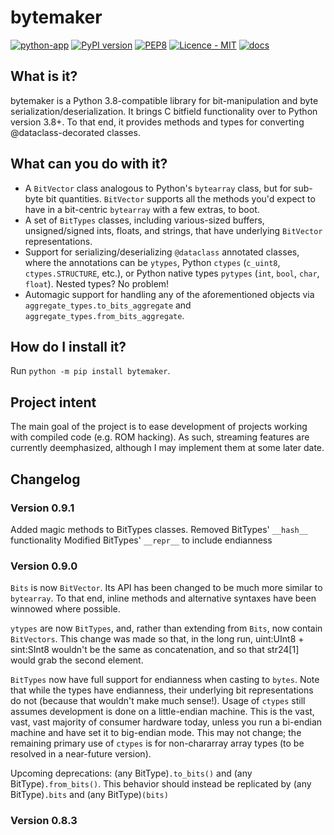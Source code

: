 # bytemaker
[![python-app](https://github.com/dem1995/bytemaker/actions/workflows/testing.yml/badge.svg)](https://github.com/dem1995/bytemaker/actions/workflows/testing.yml)
[![PyPI version](https://badge.fury.io/py/bytemaker.svg)](https://badge.fury.io/py/bytemaker)
[![PEP8](https://img.shields.io/badge/code%20style-pep8-orange.svg)](https://www.python.org/dev/peps/pep-0008/)
[![Licence - MIT](https://img.shields.io/badge/licence-MIT-750014)](https://github.com/dem1995/bytemaker/blob/main/LICENCE.md)
[![docs](https://readthedocs.org/projects/bytemaker/badge/?version=latest)](https://readthedocs.org/projects/bytemaker/)

## What is it?
bytemaker is a Python 3.8-compatible library for bit-manipulation and byte serialization/deserialization. It brings C bitfield functionality over to Python version 3.8+. To that end, it provides methods and types for converting @dataclass-decorated classes.

## What can you do with it?
- A `BitVector` class analogous to Python's `bytearray` class, but for sub-byte bit quantities. `BitVector` supports all the methods you'd expect to have in a bit-centric `bytearray` with a few extras, to boot.
- A set of `BitTypes` classes, including various-sized buffers, unsigned/signed ints, floats, and strings, that have underlying `BitVector` representations.
- Support for serializing/deserializing `@dataclass` annotated classes, where the annotations can be `ytypes`, Python `ctypes` (`c_uint8`, `ctypes.STRUCTURE`, etc.), or Python native types `pytypes` (`int`, `bool`, `char`, `float`). Nested types? No problem!
- Automagic support for handling any of the aforementioned objects via `aggregate_types.to_bits_aggregate` and `aggregate_types.from_bits_aggregate`.

## How do I install it?
Run `python -m pip install bytemaker`.

## Project intent
The main goal of the project is to ease development of projects working with compiled code (e.g. ROM hacking). As such, streaming features are currently deemphasized, although I may implement them at some later date.

## Changelog
### Version 0.9.1
Added magic methods to BitTypes classes.
Removed BitTypes' `__hash__` functionality
Modified BitTypes' `__repr__` to include endianness

### Version 0.9.0
`Bits` is now `BitVector`. Its API has been changed to be much more similar to `bytearray`. To that end, inline methods and alternative syntaxes have been winnowed where possible.

`ytypes` are now `BitTypes`, and, rather than extending from `Bits`, now contain `BitVectors`. This change was made so that, in the long run, uint:UInt8 + sint:SInt8 wouldn't be the same as concatenation, and so that str24[1] would grab the second element.

`BitTypes` now have full support for endianness when casting to `bytes`. Note that while the types have endianness, their underlying bit representations do not (because that wouldn't make much sense!). Usage of `ctypes` still assumes development is done on a little-endian machine. This is the vast, vast, vast majority of consumer hardware today, unless you run a bi-endian machine and have set it to big-endian mode. This may not change; the remaining primary use of `ctypes` is for non-chararray array types (to be resolved in a near-future version).

Upcoming deprecations:
(any BitType)`.to_bits()` and (any BitType)`.from_bits()`. This behavior should instead be replicated by (any BitType)`.bits` and (any BitType)`(bits)`
### Version 0.8.3
